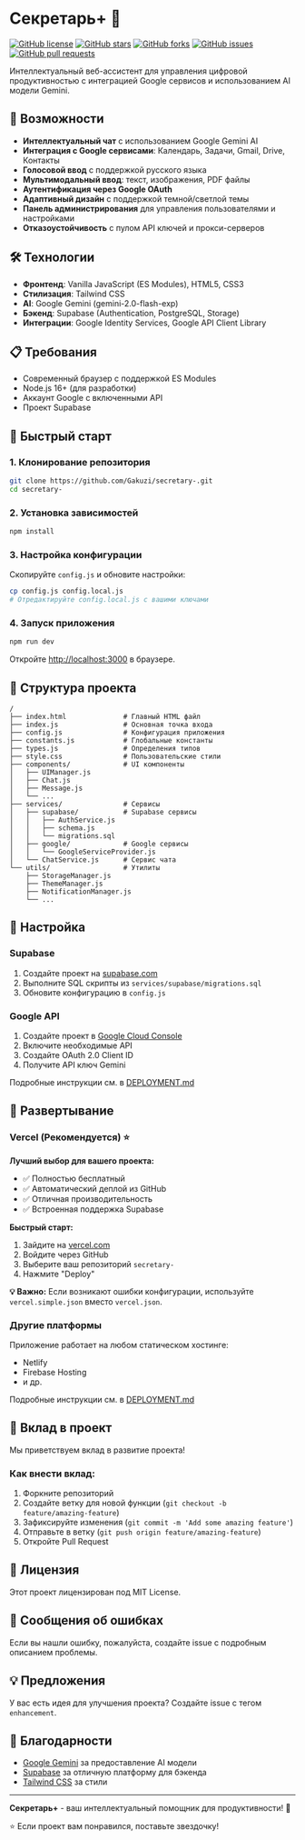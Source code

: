 # Секретарь+ 🤖

[![GitHub license](https://img.shields.io/badge/license-MIT-blue.svg)](https://github.com/Gakuzi/secretary-/blob/main/LICENSE)
[![GitHub stars](https://img.shields.io/badge/github/stars/Gakuzi/secretary-.svg)](https://github.com/Gakuzi/secretary-/stargazers)
[![GitHub forks](https://img.shields.io/badge/github/forks/Gakuzi/secretary-.svg)](https://github.com/Gakuzi/secretary-/network)
[![GitHub issues](https://img.shields.io/badge/github/issues/Gakuzi/secretary-.svg)](https://github.com/Gakuzi/secretary-/issues)
[![GitHub pull requests](https://img.shields.io/badge/github/issues-pr/Gakuzi/secretary-.svg)](https://github.com/Gakuzi/secretary-/pulls)

Интеллектуальный веб-ассистент для управления цифровой продуктивностью с интеграцией Google сервисов и использованием AI модели Gemini.

## 🚀 Возможности

- **Интеллектуальный чат** с использованием Google Gemini AI
- **Интеграция с Google сервисами**: Календарь, Задачи, Gmail, Drive, Контакты
- **Голосовой ввод** с поддержкой русского языка
- **Мультимодальный ввод**: текст, изображения, PDF файлы
- **Аутентификация через Google OAuth**
- **Адаптивный дизайн** с поддержкой темной/светлой темы
- **Панель администрирования** для управления пользователями и настройками
- **Отказоустойчивость** с пулом API ключей и прокси-серверов

## 🛠 Технологии

- **Фронтенд**: Vanilla JavaScript (ES Modules), HTML5, CSS3
- **Стилизация**: Tailwind CSS
- **AI**: Google Gemini (gemini-2.0-flash-exp)
- **Бэкенд**: Supabase (Authentication, PostgreSQL, Storage)
- **Интеграции**: Google Identity Services, Google API Client Library

## 📋 Требования

- Современный браузер с поддержкой ES Modules
- Node.js 16+ (для разработки)
- Аккаунт Google с включенными API
- Проект Supabase

## 🔧 Быстрый старт

### 1. Клонирование репозитория

```bash
git clone https://github.com/Gakuzi/secretary-.git
cd secretary-
```

### 2. Установка зависимостей

```bash
npm install
```

### 3. Настройка конфигурации

Скопируйте `config.js` и обновите настройки:

```bash
cp config.js config.local.js
# Отредактируйте config.local.js с вашими ключами
```

### 4. Запуск приложения

```bash
npm run dev
```

Откройте [http://localhost:3000](http://localhost:3000) в браузере.

## 📁 Структура проекта

```
/
├── index.html              # Главный HTML файл
├── index.js                # Основная точка входа
├── config.js               # Конфигурация приложения
├── constants.js            # Глобальные константы
├── types.js                # Определения типов
├── style.css               # Пользовательские стили
├── components/             # UI компоненты
│   ├── UIManager.js
│   ├── Chat.js
│   ├── Message.js
│   └── ...
├── services/               # Сервисы
│   ├── supabase/           # Supabase сервисы
│   │   ├── AuthService.js
│   │   ├── schema.js
│   │   └── migrations.sql
│   ├── google/             # Google сервисы
│   │   └── GoogleServiceProvider.js
│   └── ChatService.js      # Сервис чата
└── utils/                  # Утилиты
    ├── StorageManager.js
    ├── ThemeManager.js
    ├── NotificationManager.js
    └── ...
```

## 🔐 Настройка

### Supabase

1. Создайте проект на [supabase.com](https://supabase.com)
2. Выполните SQL скрипты из `services/supabase/migrations.sql`
3. Обновите конфигурацию в `config.js`

### Google API

1. Создайте проект в [Google Cloud Console](https://console.cloud.google.com)
2. Включите необходимые API
3. Создайте OAuth 2.0 Client ID
4. Получите API ключ Gemini

Подробные инструкции см. в [DEPLOYMENT.md](DEPLOYMENT.md)

## 🚀 Развертывание

### Vercel (Рекомендуется) ⭐

**Лучший выбор для вашего проекта:**
- ✅ Полностью бесплатный
- ✅ Автоматический деплой из GitHub
- ✅ Отличная производительность
- ✅ Встроенная поддержка Supabase

**Быстрый старт:**
1. Зайдите на [vercel.com](https://vercel.com)
2. Войдите через GitHub
3. Выберите ваш репозиторий `secretary-`
4. Нажмите "Deploy"

**💡 Важно:** Если возникают ошибки конфигурации, используйте `vercel.simple.json` вместо `vercel.json`.

### Другие платформы

Приложение работает на любом статическом хостинге:
- Netlify
- Firebase Hosting
- и др.

Подробные инструкции см. в [DEPLOYMENT.md](DEPLOYMENT.md)

## 🤝 Вклад в проект

Мы приветствуем вклад в развитие проекта!

### Как внести вклад:

1. Форкните репозиторий
2. Создайте ветку для новой функции (`git checkout -b feature/amazing-feature`)
3. Зафиксируйте изменения (`git commit -m 'Add some amazing feature'`)
4. Отправьте в ветку (`git push origin feature/amazing-feature`)
5. Откройте Pull Request

## 📄 Лицензия

Этот проект лицензирован под MIT License.

## 🐛 Сообщения об ошибках

Если вы нашли ошибку, пожалуйста, создайте issue с подробным описанием проблемы.

## 💡 Предложения

У вас есть идея для улучшения проекта? Создайте issue с тегом `enhancement`.

## 🙏 Благодарности

- [Google Gemini](https://ai.google.dev/) за предоставление AI модели
- [Supabase](https://supabase.com/) за отличную платформу для бэкенда
- [Tailwind CSS](https://tailwindcss.com/) за стили

---

**Секретарь+** - ваш интеллектуальный помощник для продуктивности! 🚀

⭐ Если проект вам понравился, поставьте звездочку! 